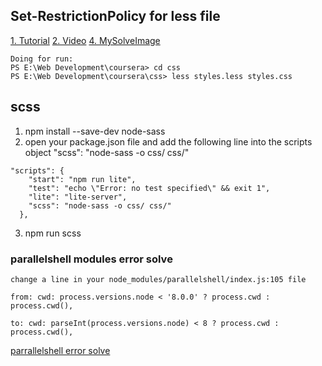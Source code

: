 ## Set-RestrictionPolicy for less file

[1. Tutorial](https://tecadmin.net/powershell-running-scripts-is-disabled-system/)
[2. Video](https://www.youtube.com/watch?v=Q2uLUuq0Ft4)
[4. MySolveImage](img/lessFileErrorSolve.png)

```
Doing for run:
PS E:\Web Development\coursera> cd css
PS E:\Web Development\coursera\css> less styles.less styles.css

```

## scss

1. npm install --save-dev node-sass
2. open your package.json file and add the following line into the scripts object "scss": "node-sass -o css/ css/"

```
"scripts": {
    "start": "npm run lite",
    "test": "echo \"Error: no test specified\" && exit 1",
    "lite": "lite-server",
    "scss": "node-sass -o css/ css/"
  },
```

3. npm run scss

### parallelshell modules error solve

```
change a line in your node_modules/parallelshell/index.js:105 file

from: cwd: process.versions.node < '8.0.0' ? process.cwd : process.cwd(),

to: cwd: parseInt(process.versions.node) < 8 ? process.cwd : process.cwd(),
```

[parrallelshell error solve](https://stackoverflow.com/questions/51060296/how-do-you-correctly-use-parallelshell-with-npm-scripts)
